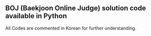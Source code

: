 ## BOJ (Baekjoon Online Judge) solution code available in Python
All Codes are commented in Korean for further understanding.
